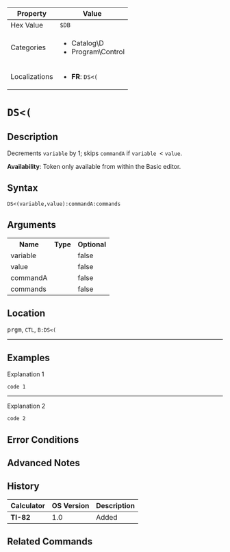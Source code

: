 | Property      | Value |
|---------------|-------|
| Hex Value     | `$DB`|
| Categories    | <ul><li>Catalog\D</li><li>Program\Control</li></ul> |
| Localizations | <ul><li><b>FR</b>: `DS<(`</li></ul> |

# `DS<(`

## Description
Decrements `variable` by 1; skips `commandA` if `variable `< `value`.


<b>Availability</b>: Token only available from within the Basic editor.

## Syntax
`DS<(variable,value):commandA:commands`

## Arguments
<table>
<tr><th>Name</th><th>Type</th><th>Optional</th></tr>

<tr><td>variable</td><td></td><td>false</td></tr>

<tr><td>value</td><td></td><td>false</td></tr>

<tr><td>commandA</td><td></td><td>false</td></tr>

<tr><td>commands</td><td></td><td>false</td></tr>

</table>

## Location
<kbd>prgm</kbd>, `CTL`, `B:DS<(`
<hr>

## Examples

Explanation 1
```ti-basic
code 1
```
---
Explanation 2
```ti-basic
code 2
```

## Error Conditions


## Advanced Notes


## History
| Calculator | OS Version | Description |
|------------|------------|-------------|
| <b>TI-82</b> | 1.0 | Added

## Related Commands

    